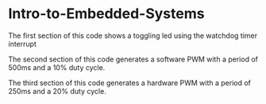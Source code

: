 # Intro-to-Embedded-Systems

The first section of this code shows a toggling led using the watchdog timer interrupt 

The second section of this code generates a software PWM with a period of 500ms and a 10% duty cycle.

The third section of this code generates a hardware PWM with a period of 250ms and a 20% duty cycle.
